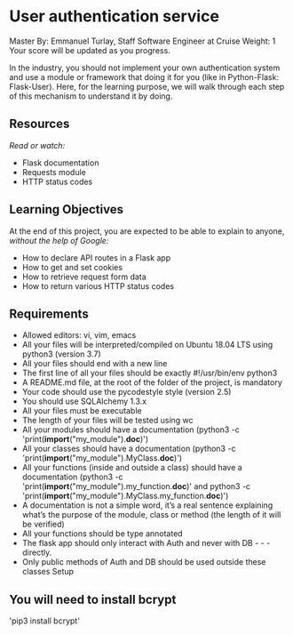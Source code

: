 # User authentication service

 Master
 By: Emmanuel Turlay, Staff Software Engineer at Cruise
 Weight: 1
 Your score will be updated as you progress.

In the industry, you should not implement your own authentication system and use a module or framework that doing it for you (like in Python-Flask: Flask-User). Here, for the learning purpose, we will walk through each step of this mechanism to understand it by doing.

## Resources

*Read or watch:*

- Flask documentation
- Requests module
- HTTP status codes

## Learning Objectives

At the end of this project, you are expected to be able to explain to anyone, *without the help of Google:*

- How to declare API routes in a Flask app
- How to get and set cookies
- How to retrieve request form data
- How to return various HTTP status codes

## Requirements

- Allowed editors: vi, vim, emacs
- All your files will be interpreted/compiled on Ubuntu 18.04 LTS using python3 (version 3.7)
- All your files should end with a new line
- The first line of all your files should be exactly #!/usr/bin/env python3
- A README.md file, at the root of the folder of the project, is mandatory
- Your code should use the pycodestyle style (version 2.5)
- You should use SQLAlchemy 1.3.x
- All your files must be executable
- The length of your files will be tested using wc
- All your modules should have a documentation (python3 -c 'print(__import__("my_module").__doc__)')
- All your classes should have a documentation (python3 -c 'print(__import__("my_module").MyClass.__doc__)')
- All your functions (inside and outside a class) should have a documentation (python3 -c 'print(__import__("my_module").my_function.__doc__)' and python3 -c 'print(__import__("my_module").MyClass.my_function.__doc__)')
- A documentation is not a simple word, it’s a real sentence explaining what’s the purpose of the module, class or method (the length of it will be verified)
- All your functions should be type annotated
- The flask app should only interact with Auth and never with DB - - - directly.
- Only public methods of Auth and DB should be used outside these classes
Setup

## You will need to install bcrypt

'pip3 install bcrypt'
